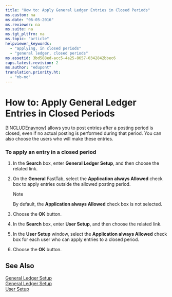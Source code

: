 ```yaml
---
title: "How to: Apply General Ledger Entries in Closed Periods"
ms.custom: na
ms.date: "06-05-2016"
ms.reviewer: na
ms.suite: na
ms.tgt_pltfrm: na
ms.topic: "article"
helpviewer_keywords: 
  - "applying, in closed periods"
  - "general ledger, closed periods"
ms.assetid: 3bd588ed-acc5-4a25-8657-0342842bbec6
caps.latest.revision: 2
ms.author: "edupont"
translation.priority.ht: 
  - "nb-no"
---
```

# How to: Apply General Ledger Entries in Closed Periods
[!INCLUDE[navnow](../../ApplicationDesign/includes/navnow_md.md)] allows you to post entries after a posting period is closed, even if no actual posting is performed during that period. You can also choose the users who will make these entries.  
  
### To apply an entry in a closed period  
  
1.  In the **Search** box, enter **General Ledger Setup**, and then choose the related link.  
  
2.  On the **General** FastTab, select the **Application always Allowed** check box to apply entries outside the allowed posting period.  
  
    > [!NOTE]  
    >  By default, the **Application always Allowed** check box is not selected.  
  
3.  Choose the **OK** button.  
  
4.  In the **Search** box, enter **User Setup**, and then choose the related link.  
  
5.  In the **User Setup** window, select the **Application always Allowed** check box for each user who can apply entries to a closed period.  
  
6.  Choose the **OK** button.  
  
## See Also  
 [General Ledger Setup](assetId:///40b9235c-b0d7-4a9f-9ecf-6dc97655309b)   
 [General Ledger Setup](assetId:///199e09dc-fe90-4792-be3e-ad395447dfd6)   
 [User Setup](../Topic/\($%20T_91%20User%20Setup%20$\).md)